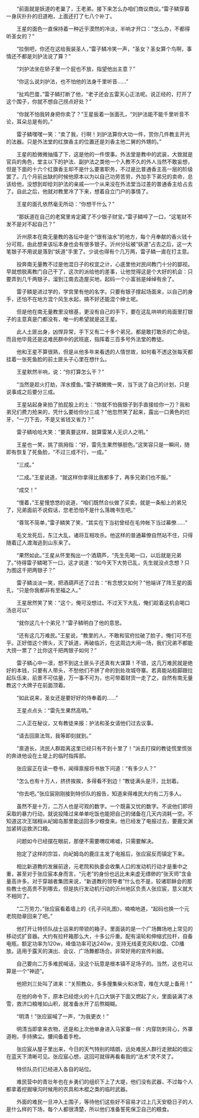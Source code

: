 　　“前面就是妖道的老巢了，王老弟。接下来怎么办咱们商议商议。”雷子鳞穿着一身灰扑扑的旧道袍，上面还打了七八个补丁。

　　王星的面色一直保持着一种近乎漠然的冷淡，半响才开口：“怎么办，不都得听圣女的？”

　　“拉倒吧，你还在这给我装圣人，”雷子鳞冷笑一声，“圣女？圣女算个鸟啊，事情还不都是刘护法说了算？”

　　“刘护法坐在轿子里一个屁也不放，指望他出主意？”

　　“你这么说刘护法，也不怕他的法身千里听音……”

　　“扯鸡巴蛋，”雷子鳞打断了他，“老子还会五雷天心正法呢。说正经的，打开了这个围子，你就不想自己捞点好处？”

　　“你就不怕我转身把你卖了？”王星扳着一张面孔，“刘护法能不能千里听音不论，耳朵总是有的。”

　　雷子鳞嘿嘿一笑：“卖了我，行啊！刘护法算你大功一件，赏你几件教主开光的法器。只是外法堂的红旗香主的位置还是刘香主他二舅的外甥的。”

　　王星的脸微微抽搐了下，这是他的一件恨事。外法堂是教中的武装，大致就是官兵的角色，堂主以下的护法、副护法之类他一个入教不久的外人当然不敢妄想，但是下面的十六个红旗香主却不是什么要害职务，不过是比普通香主高一层的阶级罢了。几个月前出缺的时候他原本以为以自己功劳苦劳，外加手下弟兄的卖命，总该给他，没想到却给刘护法的亲戚—一个从来没在外法堂当过差的普通香主给占去了。自此之后，他就对教里冷了下来，想着自立门户的事情了。

　　王星的面孔依然毫无所动：“你想干什么？”

　　“那妖道在自己的老窝里肯定藏了不少银子财宝，”雷子鳞啐了一口，“这笔财不发不是对不起自己？”

　　沂州原本在南无量教的各坛中是个“很有油水”的地方，每个月奉献的香火钱十分可观，由此想来该坛本身也会有很多银子。沂州分坛被“妖道”占去之后，这一大笔银子不用说是落到“妖道”手里了。少说也得有个几万两，雷子鳞一直在打主意。

　　投奔南无量教不过是他混日子的权宜之计，心底里他对民间教门十分的鄙视。早就想脱离教门自己干了，这次的派给他的差事，让他觉得这是个大好的机会：只要弄到几千两银子，溜到江南去造屋买地，起码一个小富翁是绰绰有余了。

　　雷子鳞是进过学的，学宫里有他的名字。只要有银子撑起场面来，以自己的身手，还怕不在地方混个风生水起，搞不好还能混个绅士呢。

　　但是他在南无量教里没根基，更没有自己的手下，要在这乱哄哄的局面里打银子的主意真是门都没有，唯一的希望就是这王星。

　　此人土匪出身，凶悍异常，手下又有二十多个弟兄，都是敢打敢杀的亡命徒。而且他毕竟还是这难民群中的武班底，指挥着三百多号外法堂的教徒。

　　他和王星不算很熟，但是从他多年来看透的人情世故，如何看不透这张每天都挂着一张死鱼脸的前土匪头子心里在想什么。

　　王星默然半响，说：“你打算怎么干？”

　　“当然是趁火打劫，浑水摸鱼。”雷子鳞微微一笑，当下说了自己的计划，只是说事成之后要分三成。

　　王星站起身来拍了拍屁股上的土：“你就不怕我银子到手直接给你一刀？我和弟兄们费力抢来的，凭什么要给你分三成？”他忽然笑了起来，露出一口黄色的烂牙，“一刀下去，不是又省钱又省力？”

　　雷子鳞哈哈大笑：“要真要这样，就算雷某人无识人之明。”

　　王星也一笑，挑了挑拇指：“好，雷先生果然够胆色。”这笑容只是一瞬间，随即有恢复了死鱼脸，“不过三成不行，一成。”

　　“三成。”

　　“二成。”王星说道，“就这样你拿得比我都多了，再多兄弟们也不服。”

　　“成交！”

　　“慢着，”王星慢悠悠的说道，“咱们既然合伙做了买卖，就是一条船上的弟兄了，兄弟面前不说假话，您老恐怕不是什么落魄书生吧。”

　　“尊驾不简单，”雷子鳞笑了笑，“其实在下当初曾经在毛帅帐下当过幕僚……”

　　毛文龙死后，东江大乱，诸将互相攻杀。他这样的普通幕僚自然站不住，只得随着辽人渡海逃到山东来了。

　　“果然如此。”王星从怀里掏出一个酒葫芦，“先生先喝一口，以后就是兄弟了。”待得雷子鳞喝下一口，这才说道：“如今天下大势已乱，先生就没点念想？只为图这千把两银子？”

　　雷子鳞淡淡一笑，把酒葫芦还了过去：“有念想又如何？”他端详了阵王星的面孔，“只是你我都非有至福之人。”

　　王星居然笑了笑：“这个，俺可没想过。不过天下大乱，俺们趁着这机会喝口汤总可以”

　　“就你这几十个弟兄？”雷子鳞明白了他的意思。

　　“还有这几万难民。”王星说，“教里的人，不敢和官府拉破了脸子，俺们可不在乎。正好借这个牌头，灭了妖道，再破临沂，在这周边大闹一场，我们兄弟不都能大捞一票了？比你这千把两银子如何？”

　　雷子鳞心中一凛，想不到这土匪头子还真有大谋算！不错，这几万难民就是绝好的本钱，只要有人带头，不愁他们不拼了命的到处攻城夺寨。若真能站稳脚跟拉起队伍来，前景不可估量，万一事不可为，也可带着财货一走了之，自然有南无量教这个大牌子在前面顶着。

　　“如此说来，圣女还是要好好的侍奉着的……”

　　王星点点头：“雷先生果然高明。”

　　二人正在秘议，又有教徒来报：护法和圣女请他们过去议事。

　　“请去回禀法驾，我等即刻就到。”

　　“禀道长，流民人群距离这里已经只有不到十里了！”派去打探的教徒慌里慌张的奔进他设在土堤上的临时指挥部。

　　张应宸正在读一卷书，闻得禀报将书放下问道：“有多少人？”

　　“怎么也有十万人，挤挤挨挨，多得看不到边！”教徒满头是汗，比划着。

　　“你去吧。”张应宸刚刚接到特侦队的报告，知道来得难民大约有二万多人。

　　虽然不是十万，二万人也是可观的数字。一个既喜又忧的数字。不说他们即将采取的暴力行动，就说投降过来单单吃饭也能把自己的储备在几天内消耗一空。不知道这次王瑞相从屺姆岛那里能运回多少粮食来。他已经发了电报过去，要鹿文渊加紧转运救济口粮。

　　问题如今已经摆在眼前，那便不需要喟叹唏嘘，只需要解决。

　　抱定了这样的宗旨，向屺姆岛的鹿庄主发了电报后，张应宸反而镇定下来。

　　相比新道教的发展前途，元老院和执委会收集人口的发动机行动才是重中之重，甚至对于张应宸本身而言，“元老”的身份也远比未来虚无缥缈的“张天师”含金量高许多。对于穿越者集团来说，“新道教的领导者”什么也不是，较诸耶稣会的那些教士也高贵不到哪去，但是执行发动机行动的沂州地区负责人张应宸，意义就大不相同了。

　　“二万劳力，”张应宸看着墙上的《孔子问礼图》，喃喃地道，“起码也换一个元老院勋章回来了吧。”

　　他打开让特侦队战士运来的带锁的箱子。里面装的是一个广场舞场地上常见的移动式扩音器。大约有拉杆箱那么大，十多公斤重。配有滚轮和伸缩式拉杆，自备电瓶，额定功率为120w，峰值功率可达240w，支持无线麦克风和U盘、CD播放。适用于露天的演出、会议、广场舞都场合。非常好用的宣传利器。

　　自己要向二万多难民喊话，没这个玩意是根本镇不足场子的。当然，这也可以算是一个“神迹”。

　　他把刘三处叫了进来：“关照教众，多多搜集柴火和冰雪，堆在大堤上备用！”

　　在他的命令下，原本已经熄火的十几口大锅子下面又燃起了火，里面装满了冰雪，救济口粮堆如山积，就准备水开了后熬糊糊。

　　“明清！”张应宸喊了一声，“为我更衣！”

　　明清当即拿来衣物，还是和上次他单身进入马家寨一样：内穿防刺背心，外罩道袍，手持拂尘。腰间备着手枪。

　　张应宸从屋子里出来，今日的天气特别的晴朗，远处难民人群行走掀起的烟尘在蓝天下清晰可见。张应宸心想，这回可就得再看看我的“法术”灵不灵了。

　　特侦队员们已经进入各自的站位。

　　难民营中的青壮年也在乡勇们的组织下上了大堤，他们没有武器，不过每个人都拿着挖掘壕沟时候用的农具和木棍之类的临时武器。

　　外面的难民一旦冲入土围子，等待他们这些好不容易才过上几天安稳日子的人是什么样的下场，每个人都很清楚，所以他们准备誓死保卫自己的粮食。
